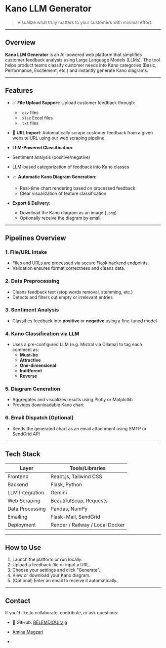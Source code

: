 # Kano LLM Generator



> Visualize what truly matters to your customers with minimal effort.

---

##  Overview

**Kano LLM Generator** is an AI-powered web platform that simplifies customer feedback analysis using Large Language Models (LLMs). The tool helps product teams classify customer needs into Kano categories (Basic, Performance, Excitement, etc.) and instantly generate Kano diagrams.

---

##  Features

- ✅ **File Upload Support**: Upload customer feedback through:
  - `.csv` files
  - `.xlsx` Excel files
  - `.txt` files

- 🔗 **URL Import**: Automatically scrape customer feedback from a given website URL using our web scraping pipeline.

-  **LLM-Powered Classification**:
  - Sentiment analysis (positive/negative)
  - LLM-based categorization of feedback into Kano classes

- 📈 **Automatic Kano Diagram Generation**:
  - Real-time chart rendering based on processed feedback
  - Clear visualization of feature classification

- **Export & Delivery**:
  - Download the Kano diagram as an image (`.png`)
  - Optionally receive the diagram by email

---

##  Pipelines Overview

### 1. File/URL Intake
- Files and URLs are processed via secure Flask backend endpoints.
- Validation ensures format correctness and cleans data.

### 2. Data Preprocessing
- Cleans feedback text (stop words removal, stemming, etc.)
- Detects and filters out empty or irrelevant entries

### 3. Sentiment Analysis
- Classifies feedback into **positive** or **negative** using a fine-tuned model

### 4. Kano Classification via LLM
- Uses a pre-configured LLM (e.g. Mistral via Ollama) to tag each comment as:
  - **Must-be**
  - **Attractive**
  - **One-dimensional**
  - **Indifferent**
  - **Reverse**

### 5. Diagram Generation
- Aggregates and visualizes results using Plotly or Matplotlib
- Provides downloadable Kano chart

### 6. Email Dispatch (Optional)
- Sends the generated chart as an email attachment using SMTP or SendGrid API

---

##  Tech Stack

| Layer             | Tools/Libraries                    |
|------------------|------------------------------------|
| Frontend         | React.js, Tailwind CSS             |
| Backend          | Flask, Python                      |
| LLM Integration  | Gemini               |
| Web Scraping     | BeautifulSoup, Requests            |
| Data Processing  | Pandas, NumPy                      |
| Emailing         | Flask-Mail, SendGrid               |
| Deployment       | Render / Railway / Local Docker    |

---

##  How to Use

1. Launch the platform or run locally.
2. Upload a feedback file or input a URL.
3. Choose your settings and click "Generate".
4. View or download your Kano diagram.
5. (Optional) Enter an email to receive it automatically.

---

##  Contact

If you’d like to collaborate, contribute, or ask questions:

- 💼 GitHub: [BELEMDIOUIraja](https://github.com/BELEMDIOUIraja)
-  [Amina Magzari](https://github.com/aminamegzari1)
  

-
